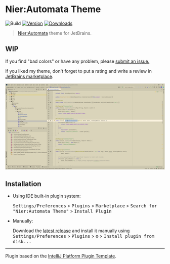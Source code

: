 # Nier:Automata Theme

![Build](https://github.com/NakedSnake26/Nier-Automata-theme/workflows/Build/badge.svg)
[![Version](https://img.shields.io/jetbrains/plugin/v/18686-nier-automata-theme.svg)](https://plugins.jetbrains.com/plugin/18686-nier-automata-theme)
[![Downloads](https://img.shields.io/jetbrains/plugin/d/18686-nier-automata-theme.svg)](https://plugins.jetbrains.com/plugin/18686-nier-automata-theme)

<!-- Plugin description -->
>[Nier:Automata](https://github.com/NakedSnake26/Nier-Automata-theme) theme for JetBrains.

## WIP
If you find "bad colors" or have any problem, please [submit an issue.](https://github.com/NakedSnake26/Nier-Automata-Theme/issues/new)

If you liked my theme, don't forget to put a rating and write a review in [JetBrains marketplace](https://plugins.jetbrains.com/plugin/18686-nier-automata-theme).

![Code example](https://raw.githubusercontent.com/NakedSnake26/Nier-Automata-Theme/main/docs/screenshots/default.png)

<!-- Plugin description end -->

## Installation

- Using IDE built-in plugin system:
  
  <kbd>Settings/Preferences</kbd> > <kbd>Plugins</kbd> > <kbd>Marketplace</kbd> > <kbd>Search for "Nier:Automata Theme"</kbd> >
  <kbd>Install Plugin</kbd>
  
- Manually:

  Download the [latest release](https://github.com/NakedSnake26/Nier-Automata-Theme/releases/latest) and install it manually using
  <kbd>Settings/Preferences</kbd> > <kbd>Plugins</kbd> > <kbd>⚙️</kbd> > <kbd>Install plugin from disk...</kbd>


---
Plugin based on the [IntelliJ Platform Plugin Template][template].

[template]: https://github.com/JetBrains/intellij-platform-plugin-template
